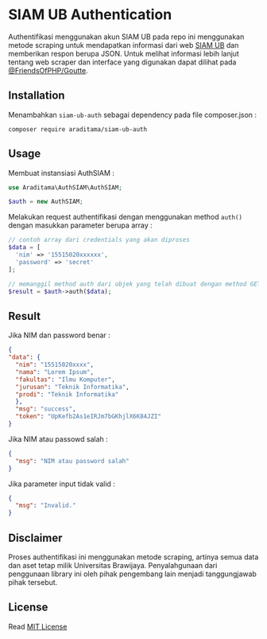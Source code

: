 # SIAM UB Authentication

Authentifikasi menggunakan akun SIAM UB pada repo ini menggunakan metode scraping untuk mendapatkan informasi dari web [SIAM UB](https://siam.ub.ac.id) dan memberikan respon berupa JSON.
Untuk melihat informasi lebih lanjut tentang web scraper dan interface yang digunakan dapat dilihat pada [@FriendsOfPHP/Goutte](https://github.com/FriendsOfPHP/Goutte).

## Installation

Menambahkan ``siam-ub-auth`` sebagai dependency pada file composer.json :

```
composer require araditama/siam-ub-auth
```

## Usage

Membuat instansiasi AuthSIAM :
```php
use Araditama\AuthSIAM\AuthSIAM;

$auth = new AuthSIAM;
```

Melakukan request authentifikasi dengan menggunakan method ``auth()`` dengan masukkan parameter berupa array :
```php
// contoh array dari credentials yang akan diproses
$data = [
  'nim' => '15515020xxxxxx',
  'password' => 'secret'
];

// memanggil method auth dari objek yang telah dibuat dengan method GET
$result = $auth->auth($data);
```

## Result
Jika NIM dan password benar :
```json
{
"data": {
  "nim": "15515020xxxx",
  "nama": "Lorem Ipsum",
  "fakultas": "Ilmu Komputer",
  "jurusan": "Teknik Informatika",
  "prodi": "Teknik Informatika"
  },
  "msg": "success",
  "token": "UpKefb2As1eIRJm7bGKhjlX6K84JZI"
}
```

Jika NIM atau passowd salah :
```json
{
  "msg": "NIM atau password salah"
}
```

Jika parameter input tidak valid :
```json
{
  "msg": "Invalid."
}
```

## Disclaimer
Proses authentifikasi ini menggunakan metode scraping, artinya semua data dan aset tetap milik Universitas Brawijaya.
Penyalahgunaan dari penggunaan library ini oleh pihak pengembang lain menjadi tanggungjawab pihak tersebut.

## License
Read [MIT License](LICENSE)